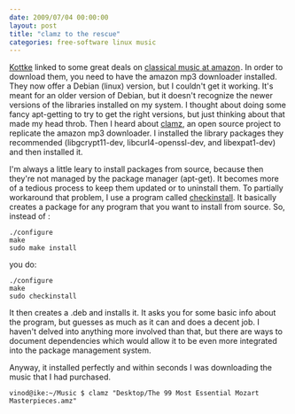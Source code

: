 ```yaml
---
date: 2009/07/04 00:00:00
layout: post
title: "clamz to the rescue"
categories: free-software linux music
---
```


[Kottke](http://kottke.org/09/05/99-classical-mp3s-for-8) linked to some great deals on [classical music at amazon](http://www.amazon.com/gp/product/B001U1J2S4?ie=UTF8&tag=vinodkurupshomep&linkCode=as2&camp=1789&creative=390957&creativeASIN=B001U1J2S4)<img src="http://www.assoc-amazon.com/e/ir?t=vinodkurupshomep&l=as2&o=1&a=B001U1J2S4" width="1" height="1" border="0" alt="" style="border:none !important; margin:0px !important;" />. In order to download them, you need to have the amazon mp3 downloader installed. They now offer a Debian (linux) version, but I couldn't get it working. It's meant for an older version of Debian, but it doesn't recognize the newer versions of the libraries installed on my system. I thought about doing some fancy apt-getting to try to get the right versions, but just thinking about that made my head throb. Then I heard about [clamz](http://code.google.com/p/clamz/), an open source project to replicate the amazon mp3 downloader. I installed the library packages they recommended (libgcrypt11-dev, libcurl4-openssl-dev, and libexpat1-dev) and then installed it. 

I'm always a little leary to install packages from source, because then they're not managed by the package manager (apt-get). It becomes more of a tedious process to keep them updated or to uninstall them. To partially workaround that problem, I use a program called [checkinstall](http://www.asic-linux.com.mx/~izto/checkinstall/). It basically creates a package for any program that you want to install from source. So, instead of :

    ./configure
    make
    sudo make install

you do:

    ./configure
    make
    sudo checkinstall

It then creates a .deb and installs it. It asks you for some basic info about the program, but guesses as much as it can and does a decent job. I haven't delved into anything more involved than that, but there are ways to document dependencies which would allow it to be even more integrated into the package management system.

Anyway, it installed perfectly and within seconds I was downloading the music that I had purchased.

    vinod@ike:~/Music $ clamz "Desktop/The 99 Most Essential Mozart Masterpieces.amz"
